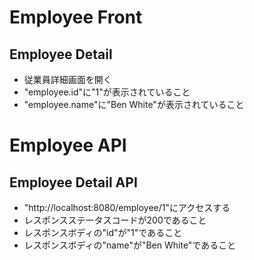 # Employee Front
## Employee Detail
- 従業員詳細画面を開く
- "employee.id"に"1"が表示されていること
- "employee.name"に"Ben White"が表示されていること


# Employee API
## Employee Detail API
- "http://localhost:8080/employee/1"にアクセスする
- レスポンスステータスコードが200であること
- レスポンスボディの"id"が"1"であること
- レスポンスボディの"name"が"Ben White"であること